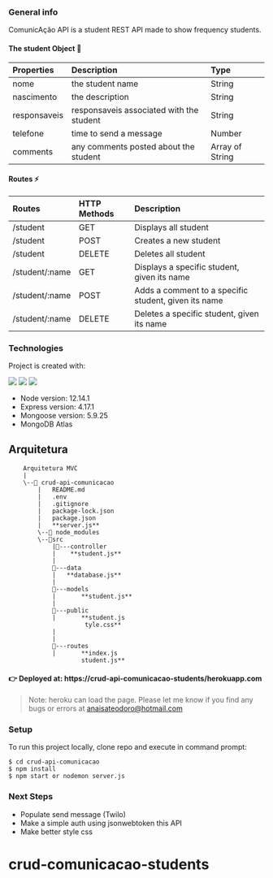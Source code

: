### General info
ComunicAção API is a student REST API made to show frequency students. 

#### The student Object 🍵
| Properties | Description | Type  |
|:----------- |:---------------|:--------|
|nome| the student name | String| 
|nascimento| the description | String | 
|responsaveis|responsaveis associated with the student  |String | 
|telefone|time to send a message | Number | 
|comments|any comments posted about the student |Array of String | 

#### Routes ⚡
| Routes | HTTP Methods| Description
|:------- |:---------------|:--------------
| /student      | GET                  | Displays all student
| /student      | POST               | Creates a new student
| /student      | DELETE            | Deletes all student
|/student/:name| GET     | Displays a specific student, given its name
|/student/:name| POST  | Adds a comment to a specific student, given its name
|/student/:name| DELETE | Deletes a specific student, given its name
	
### Technologies
Project is created with:
<p>
<img src="https://img.shields.io/badge/-MongoDB%20-1AA121?style=for-the-badge&logo=mongodb&logoColor=green">
<img src="https://img.shields.io/badge/-Expressjs%20-%23323330?style=for-the-badge&logo=express">
<img src="https://img.shields.io/badge/-Nodejs%20-%23323330?style=for-the-badge&logo=Node.js&logoColor=green">
</p>

* Node version: 12.14.1
* Express version: 4.17.1
* Mongoose version: 5.9.25 
* MongoDB Atlas

## Arquitetura

        Arquitetura MVC
        |
        \--📂 crud-api-comunicacao
            |   README.md  
            |   .env
            |   .gitignore
            |   package-lock.json
            |   package.json
            |   **server.js**
            \--📂 node_modules
            \--📂src
                |📂---controller
                |    **student.js**
                |
                📂---data
                |   **database.js**
                |
                📂---models
                |       **student.js**
                |
                📂---public
                |       **student.js
                         tyle.css**
                |       
                |
                📂---routes
                |       **index.js
                        student.js**

#### 👉 Deployed at: https://crud-api-comunicacao-students/herokuapp.com
> Note: heroku can load the page. Please let me know if you find any bugs or errors at anaisateodoro@hotmail.com


### Setup
To run this project locally, clone repo and execute in command prompt:

```
$ cd crud-api-comunicacao
$ npm install
$ npm start or nodemon server.js
```

### Next Steps
- Populate send message (Twilo)
- Make a simple auth using jsonwebtoken this API 
- Make better style css
	
# crud-comunicacao-students
